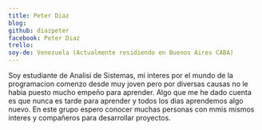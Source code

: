 ```yaml
---
title: Peter Diaz
blog:
github: diazpeter
facebook: Peter Diaz
trello: 
soy-de: Venezuela (Actualmente residiendo en Buenos Aires CABA)
---
```


Soy estudiante de Analisi de Sistemas, mi interes por el mundo de la programacion comenzo desde muy joven pero por diversas causas no le habia puesto mucho empeño para aprender. Algo que me he dado cuenta es que nunca es tarde para aprender y todos los dias aprendemos algo nuevo. En este grupo espero conocer muchas personas con mmis mismos interes y compañeros para desarrollar proyectos. 
